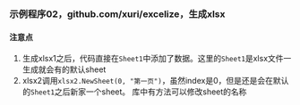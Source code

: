 ### 示例程序02，github.com/xuri/excelize，生成xlsx

#### 注意点
1. 生成xlsx1之后，代码直接在`Sheet1`中添加了数据。这里的`Sheet1`是xlsx文件一生成就会有的默认sheet
2. xlsx2调用`xlsx2.NewSheet(0, "第一页")`，虽然index是0，但是还是会在默认的`Sheet1`之后新家一个sheet。
库中有方法可以修改sheet的名称